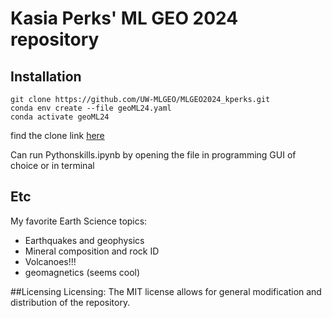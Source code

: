 # Kasia Perks' ML GEO 2024 repository

## Installation 
```
git clone https://github.com/UW-MLGEO/MLGEO2024_kperks.git
conda env create --file geoML24.yaml
conda activate geoML24
```
find the clone link [here](https://github.com/UW-MLGEO/MLGEO2024_kperks.git)

Can run Pythonskills.ipynb by opening the file in programming GUI of choice or in terminal

## Etc
My favorite Earth Science topics:
* Earthquakes and geophysics
* Mineral composition and rock ID
* Volcanoes!!!
* geomagnetics (seems cool)

##Licensing
Licensing: The MIT license allows for general modification and distribution of the repository. 
